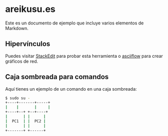# areikusu.es

Este es un documento de ejemplo que incluye varios elementos de Markdown.

## Hipervínculos
Puedes visitar [StackEdit](https://stackedit.io) para probar esta herramienta o [asciiflow](http://asciiflow.com/) para crear gráficos de red.

## Caja sombreada para comandos
Aquí tienes un ejemplo de un comando en una caja sombreada:
```bash
$ sudo su -
+----+-------+-----+
|    |       |     |
+----+--+ +--+----+
|       | |      |
|  PC1  | |  PC2 |
|       | |      |
+-------+ +------+
